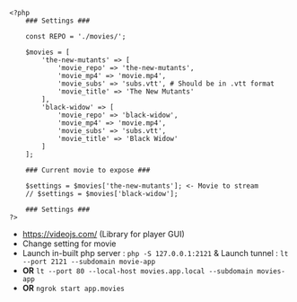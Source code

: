 ```
<?php
    ### Settings ###

    const REPO = './movies/';

    $movies = [
        'the-new-mutants' => [
            'movie_repo' => 'the-new-mutants',
            'movie_mp4' => 'movie.mp4',
            'movie_subs' => 'subs.vtt', # Should be in .vtt format
            'movie_title' => 'The New Mutants'
        ],
        'black-widow' => [
            'movie_repo' => 'black-widow',
            'movie_mp4' => 'movie.mp4',
            'movie_subs' => 'subs.vtt',
            'movie_title' => 'Black Widow'
        ]
    ];

    ### Current movie to expose ###

    $settings = $movies['the-new-mutants']; <- Movie to stream
    // $settings = $movies['black-widow'];

    ### Settings ###
?>
```

- https://videojs.com/ (Library for player GUI)
- Change setting for movie
- Launch in-built php server : `php -S 127.0.0.1:2121` & Launch tunnel : `lt --port 2121 --subdomain movie-app`
- **OR** `lt --port 80 --local-host movies.app.local --subdomain movies-app`
- **OR** `ngrok start app.movies`